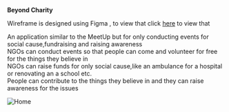 **Beyond Charity**


Wireframe is designed using Figma , to view that click [here](https://www.figma.com/file/NsU6v7uJOqk4Ol3wYdZadn/BeyondCharity?node-id=0%3A1) to view that

An application similar to the MeetUp but for only conducting events for social cause,fundraising and raising awareness<br/>
NGOs can conduct events so that people can come and volunteer for free for the things they believe in<br/>
NGOs can raise funds for only social cause,like an ambulance for a hospital or renovating an a school etc.<br/>
People can contribute to the things they believe in and they can raise awareness for the issues

![Home](img/1_Home.jpg)
 

